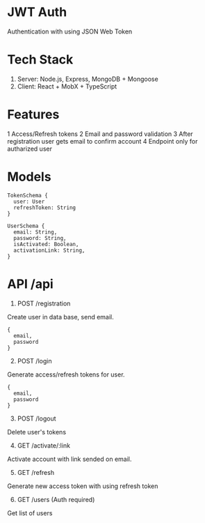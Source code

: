 # JWT Auth
Authentication with using JSON Web Token

# Tech Stack
1. Server: Node.js, Express, MongoDB + Mongoose
4. Client: React + MobX + TypeScript

# Features
1 Access/Refresh tokens
2 Email and password validation 
3 After registration user gets email to confirm account
4 Endpoint only for autharized user

# Models 
    TokenSchema {
      user: User
      refreshToken: String 
    }
    
    UserSchema {
      email: String,
      password: String,
      isActivated: Boolean,
      activationLink: String, 
    }

# API /api
1. POST /registration

Create user in data base, send email.

    {
      email, 
      password
    }

2. POST /login

Generate access/refresh tokens for user.

    {
      email, 
      password
    }

3. POST /logout

Delete user's tokens

4. GET /activate/:link

Activate account with link sended on email.

5. GET /refresh

Generate new access token with using refresh token

6. GET /users (Auth required)

Get list of users
